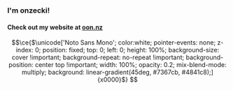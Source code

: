 ### I'm onzecki!
#### Check out my website at [oon.nz](https://oon.nz)

```math
\ce{$\unicode['Noto Sans Mono'; color:white; pointer-events: none; z-index: 0; position: fixed; top: 0; left: 0; height: 100%; background-size: cover !important; background-repeat: no-repeat !important; background-position: center top !important; width: 100%; opacity: 0.2; mix-blend-mode: multiply; background: linear-gradient(45deg, #7367cb, #4841c8);]{x0000}$}

